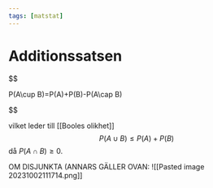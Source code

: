 ```yaml
---
tags: [matstat]
---
```

# Additionssatsen
$$

P(A\cup B)=P(A)+P(B)-P(A\cap B)

$$

vilket leder till [[Booles olikhet]]
$$ P(A\cup B)\leq P(A)+P(B) $$ då $P(A\cap B)\geq0$.



OM DISJUNKTA (ANNARS GÄLLER OVAN:
![[Pasted image 20231002111714.png]]